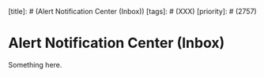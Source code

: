 [title]: # (Alert Notification Center (Inbox))
[tags]: # (XXX)
[priority]: # (2757)
# Alert Notification Center (Inbox)
Something here.
